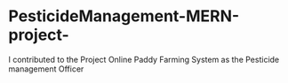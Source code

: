 # PesticideManagement-MERN-project-
I contributed to the Project Online Paddy Farming System as the Pesticide management Officer
